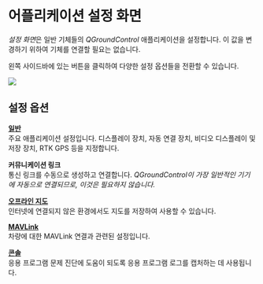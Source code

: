# 어플리케이션 설정 화면

*설정 화면*은 일반 기체들의 *QGroundControl* 애플리케이션을 설정합니다. 이 값을 변경하기 위하여 기체를 연결할 필요는 없습니다.

왼쪽 사이드바에 있는 버튼을 클릭하여 다양한 설정 옵션들을 전환할 수 있습니다.

![](../../assets/settings/settings_view.jpg)

## 설정 옵션

**[일반](General.md)** <br />주요 애플리케이션 설정입니다. 디스플레이 장치, 자동 연결 장치, 비디오 디스플레이 및 저장 장치, RTK GPS 등을 지정합니다.

**커뮤니케이션 링크** <br />통신 링크를 수동으로 생성하고 연결합니다. *QGroundControl이 가장 일반적인 기기에 자동으로 연결되므로, 이것은 필요하지 않습니다.*

**[오프라인 지도](OfflineMaps.md)** <br />인터넷에 연결되지 않은 환경에서도 지도를 저장하여 사용할 수 있습니다.

**[MAVLink](MAVLink.md)** <br />차량에 대한 MAVLink 연결과 관련된 설정입니다.

**[콘솔](console_logging.md)** <br />응용 프로그램 문제 진단에 도움이 되도록 응용 프로그램 로그를 캡처하는 데 사용됩니다.